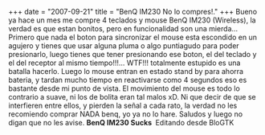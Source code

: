 +++
date = "2007-09-21"
title = "BenQ IM230 No lo compres!."
+++
Bueno ya hace un mes me compre 4 teclados y mouse BenQ IM230 (Wireless), la verdad es que estan bonitos, pero en funcionalidad son una mierda... Primero que nada el boton para sincronizar el mouse esta escondido en un agujero y tienes que usar alguna pluma o algo puntiagudo para poder presionarlo, luego tienes que tener presionando ese boton, el del teclado y el del receptor al mismo tiempo!!!... WTF!!! totalmente estupido es una batalla hacerlo. Luego lo mouse entran en estado stand by para ahorra bateria, y tardan mucho tiempo en reactivarse como 4 segundos eso es bastante desde mi punto de vista. El movimiento del mouse es todo lo contrario a suave, ni los de bolita eran tal malos xD. Ni que decir de que se interfieren entre ellos, y pierden la señal a cada rato, la verdad no les recomiendo comprar NADA benq, yo ya no lo hare. Saludos y luego no digan que no les avise. **BenQ IM230 Sucks&nbsp;** Editando desde BloGTK


